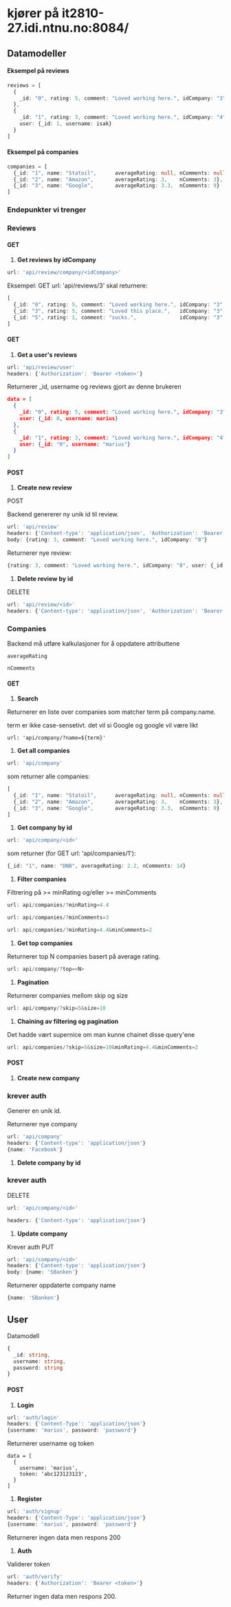 # kjører på it2810-27.idi.ntnu.no:8084/

## Datamodeller

#### Eksempel på reviews

```typescript
reviews = [
  {
    _id: "0", rating: 5, comment: "Loved working here.", idCompany: "3", 		user: {_id: "0", username: "marius"}
  },	
  {
    _id: "1", rating: 3, comment: "Loved working here.", idCompany: "4", 
  	user: {_id: 1, username: isak}
  } 
]
```



#### Eksempel på companies

```typescript
companies = [
  {_id: "1", name: "Statoil",      averageRating: null, nComments: null},
  {_id: "2", name: "Amazon",       averageRating: 3,    nComments: 3},
  {_id: "3", name: "Google",       averageRating: 3.3,  nComments: 9}
]
```



### Endepunkter vi trenger

### Reviews

#### GET

1. **Get reviews by idCompany**

```typescript
url: 'api/review/company/<idCompany>'
```

Eksempel:
GET url: 'api/reviews/3' skal returnere:

```typescript
[
  {_id: "0", rating: 5, comment: "Loved working here.", idCompany: "3", idUser: "0", username: "marius"},
  {_id: "3", rating: 5, comment: "Loved this place.",   idCompany: "3", idUser: "0", username: "marius"},
  {_id: "5", rating: 1, comment: "sucks.",              idCompany: "3", idUser: "2", username: "jdawg"}
]
```

#### GET

1. **Get a user's reviews**

```typescript
url: 'api/review/user'
headers: {'Authorization': 'Bearer <token>'}
```

Returnerer _id, username og reviews gjort av denne brukeren

```json
data = [
  {
    _id: "0", rating: 5, comment: "Loved working here.", idCompany: "3", 		
    user: {_id: 0, username: marius}
  },	
  {
    _id: "1", rating: 3, comment: "Loved working here.", idCompany: "4", 
  	user: {_id: "0", username: "marius"}
  } 
]
```



#### POST

1. **Create new review**

POST

Backend genererer ny unik id til review.

```typescript
url: 'api/review'
headers: {'Content-type': 'application/json', 'Authorization': 'Bearer <token>'}
body: {rating: 3, comment: "Loved working here.", idCompany: "8"}
```

Returnerer nye review: 

```typescript
{rating: 3, comment: "Loved working here.", idCompany: "8", user: {_id: "0", username: "marius"}}
```



1. **Delete review by id**

DELETE

```typescript
url: 'api/review/<id>'
headers: {'Content-type': 'application/json', 'Authorization': 'Bearer <token>'}
```

### Companies

Backend må utføre kalkulasjoner for å oppdatere attributtene

```
averageRating
```

```
nComments
```



#### GET

1. **Search**

Returnerer en liste over companies som matcher term på company.name. 

term er ikke case-sensetivt. det vil si Google og google vil være likt

```
url: 'api/company/?name=${term}'
```

1. **Get all companies**

```typescript
url: 'api/company'
```

som returner alle companies:

```typescript
[
  {_id: "1", name: "Statoil",      averageRating: null, nComments: null},
  {_id: "2", name: "Amazon",       averageRating: 3,    nComments: 3},
  {_id: "3", name: "Google",       averageRating: 3.3,  nComments: 9}
]
```

1. **Get company by id**

```typescript
url: 'api/company/<id>'
```

som returner (for GET url: 'api/companies/1'):

```typescript
{_id: "1", name: "DNB", averageRating: 2.2, nComments: 14}
```

1. **Filter companies**

Filtrering på >= minRating og/eller >= minComments 

```typescript
url: api/companies/?minRating=4.4
```

```typescript
url: api/companies/?minComments=3
```

```typescript
url: api/companies/?minRating=4.4&minComments=2
```

1. **Get top companies**

Returnerer top N companies basert på average rating. 

```typescript
url: api/company/?top=<N>
```

1. **Pagination**

Returnerer companies mellom skip og size

```typescript
url: api/company/?skip=5&size=10
```

1. **Chaining av filtering og pagination**

Det hadde vært supernice om man kunne chainet disse query'ene

```typescript
url: api/companies/?skip=5&size=10&minRating=4.4&minComments=2
```



#### POST

1. **Create new company**

### krever auth

Generer en unik id.

Returnerer nye company

```typescript
url: 'api/company'
headers: {'Content-type': 'application/json'}
{name: 'Facebook'}
```



1. **Delete company by id**

### krever auth

DELETE

```typescript
url: 'api/company/<id>'
```

```typescript
headers: {'Content-type': 'application/json'}
```



1. **Update company**

Krever auth
PUT

```typescript
url: 'api/company/<id>'
headers: {'Content-type': 'application/json'}
body: {name: 'SBanken'}
```

Returnerer oppdaterte company name

```typescript
{name: 'SBanken'}
```





## User

Datamodell

```typescript
{
  _id: string,
  username: string,
  password: string
}
```

#### POST

1. **Login**

```typescript
url: 'auth/login'
headers: {'Content-Type': 'application/json'}
{username: 'marius', password: 'password'}
```

Returnerer username og token

```
data = [
  {
    username: 'marius',
    token: 'abc123123123',
  }
]
```

1. **Register**

```typescript
url: 'auth/signup'
headers: {'Content-Type': 'application/json'}
{username: 'marius', password: 'password'}
```

Returnerer ingen data men respons 200

1. **Auth**

Validerer token

```typescript
url: 'auth/verify'
headers: {'Authorization': 'Bearer <token>'}
```

Returner ingen data men respons 200.


